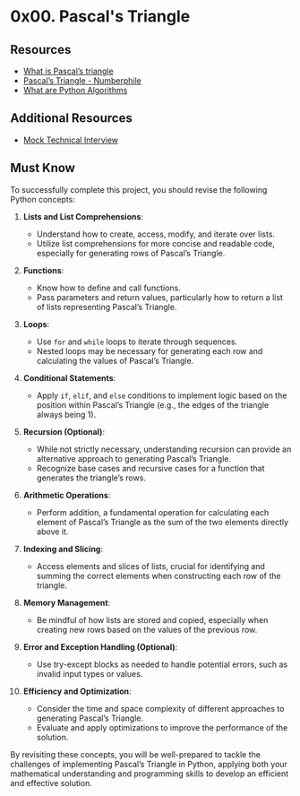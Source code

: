 <h1><strong>0x00. Pascal's Triangle</strong></h1>

<h2>Resources</h2>

<ul>
<li><a href="/rltoken/F458nFkW9StJum2zPI4khg" title="What is Pascal&#39;s triangle" target="_blank">What is Pascal&rsquo;s triangle</a></li>
<li><a href="/rltoken/XXMN2RVCCGcF5l5ZnUIv8Q" title="Pascal&#39;s Triangle - Numberphile" target="_blank">Pascal&rsquo;s Triangle - Numberphile</a></li>
<li><a href="/rltoken/q5v0xbgrVxG4Nf-fV-BW2w" title="What are Python Algorithms" target="_blank">What are Python Algorithms</a></li>
</ul>

<h2>Additional Resources</h2>

<ul>
<li><a href="/rltoken/vKf7Spm4xxFMom3x4Jx52g" title="Mock Technical Interview" target="_blank">Mock Technical Interview</a></li>
</ul>

<h2>Must Know</h2>

<p>To successfully complete this project, you should revise the following Python concepts:</p>

<ol>
<li><p><strong>Lists and List Comprehensions</strong>:</p>

<ul>
<li>Understand how to create, access, modify, and iterate over lists.</li>
<li>Utilize list comprehensions for more concise and readable code, especially for generating rows of Pascal&rsquo;s Triangle.</li>
</ul></li>
<li><p><strong>Functions</strong>:</p>

<ul>
<li>Know how to define and call functions.</li>
<li>Pass parameters and return values, particularly how to return a list of lists representing Pascal&rsquo;s Triangle.</li>
</ul></li>
<li><p><strong>Loops</strong>:</p>

<ul>
<li>Use <code>for</code> and <code>while</code> loops to iterate through sequences.</li>
<li>Nested loops may be necessary for generating each row and calculating the values of Pascal&rsquo;s Triangle.</li>
</ul></li>
<li><p><strong>Conditional Statements</strong>:</p>

<ul>
<li>Apply <code>if</code>, <code>elif</code>, and <code>else</code> conditions to implement logic based on the position within Pascal&rsquo;s Triangle (e.g., the edges of the triangle always being 1).</li>
</ul></li>
<li><p><strong>Recursion (Optional)</strong>:</p>

<ul>
<li>While not strictly necessary, understanding recursion can provide an alternative approach to generating Pascal&rsquo;s Triangle.</li>
<li>Recognize base cases and recursive cases for a function that generates the triangle&rsquo;s rows.</li>
</ul></li>
<li><p><strong>Arithmetic Operations</strong>:</p>

<ul>
<li>Perform addition, a fundamental operation for calculating each element of Pascal&rsquo;s Triangle as the sum of the two elements directly above it.</li>
</ul></li>
<li><p><strong>Indexing and Slicing</strong>:</p>

<ul>
<li>Access elements and slices of lists, crucial for identifying and summing the correct elements when constructing each row of the triangle.</li>
</ul></li>
<li><p><strong>Memory Management</strong>:</p>

<ul>
<li>Be mindful of how lists are stored and copied, especially when creating new rows based on the values of the previous row.</li>
</ul></li>
<li><p><strong>Error and Exception Handling (Optional)</strong>:</p>

<ul>
<li>Use try-except blocks as needed to handle potential errors, such as invalid input types or values.</li>
</ul></li>
<li><p><strong>Efficiency and Optimization</strong>:</p>

<ul>
<li>Consider the time and space complexity of different approaches to generating Pascal&rsquo;s Triangle.</li>
<li>Evaluate and apply optimizations to improve the performance of the solution.</li>
</ul></li>
</ol>

<p>By revisiting these concepts, you will be well-prepared to tackle the challenges of implementing Pascal&rsquo;s Triangle in Python, applying both your mathematical understanding and programming skills to develop an efficient and effective solution.</p>
